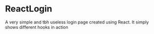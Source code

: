 # ReactLogin
A very simple and tbh useless login page created using React. It simply shows different hooks in action
